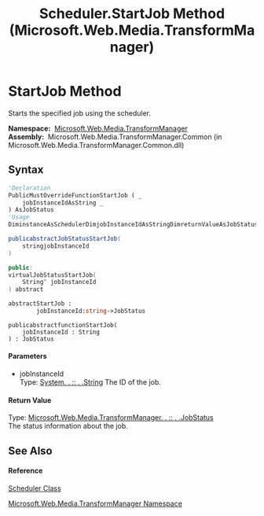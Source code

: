 ﻿---
title: Scheduler.StartJob Method  (Microsoft.Web.Media.TransformManager)
TOCTitle: StartJob Method
ms:assetid: M:Microsoft.Web.Media.TransformManager.Scheduler.StartJob(System.String)
ms:mtpsurl: https://msdn.microsoft.com/en-us/library/microsoft.web.media.transformmanager.scheduler.startjob(v=VS.90)
ms:contentKeyID: 35520796
ms.date: 06/14/2012
mtps_version: v=VS.90
f1_keywords:
- Microsoft.Web.Media.TransformManager.Scheduler.StartJob
dev_langs:
- CSharp
- JScript
- VB
- FSharp
- c++
api_location:
- Microsoft.Web.Media.TransformManager.Common.dll
api_name:
- Microsoft.Web.Media.TransformManager.Scheduler.StartJob
api_type:
- Managed
topic_type:
- apiref
- kbSyntax
product_family_name: VS
ROBOTS: INDEX,FOLLOW
---

# StartJob Method

Starts the specified job using the scheduler.

**Namespace:**  [Microsoft.Web.Media.TransformManager](microsoft-web-media-transformmanager-namespace.md)  
**Assembly:**  Microsoft.Web.Media.TransformManager.Common (in Microsoft.Web.Media.TransformManager.Common.dll)

## Syntax

``` vb
'Declaration
PublicMustOverrideFunctionStartJob ( _
    jobInstanceIdAsString _
) AsJobStatus
'Usage
DiminstanceAsSchedulerDimjobInstanceIdAsStringDimreturnValueAsJobStatusreturnValue = instance.StartJob(jobInstanceId)
```

``` csharp
publicabstractJobStatusStartJob(
    stringjobInstanceId
)
```

``` c++
public:
virtualJobStatusStartJob(
    String^ jobInstanceId
) abstract
```

``` fsharp
abstractStartJob : 
        jobInstanceId:string->JobStatus
```

``` jscript
publicabstractfunctionStartJob(
    jobInstanceId : String
) : JobStatus
```

#### Parameters

  - jobInstanceId  
    Type: [System. . :: . .String](https://msdn.microsoft.com/en-us/library/s1wwdcbf\(v=vs.90\))  
    The ID of the job.  

#### Return Value

Type: [Microsoft.Web.Media.TransformManager. . :: . .JobStatus](jobstatus-enumeration-microsoft-web-media-transformmanager.md)  
The status information about the job.  

## See Also

#### Reference

[Scheduler Class](scheduler-class-microsoft-web-media-transformmanager.md)

[Microsoft.Web.Media.TransformManager Namespace](microsoft-web-media-transformmanager-namespace.md)

